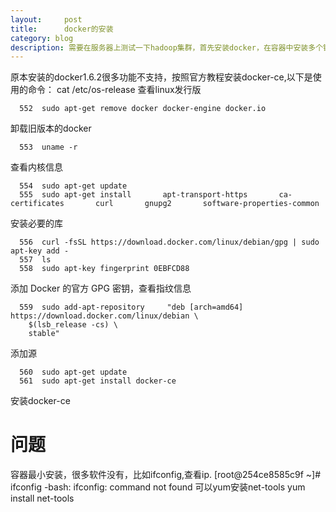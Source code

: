 ```yaml
---
layout:     post
title:      docker的安装
category: blog
description: 需要在服务器上测试一下hadoop集群，首先安装docker，在容器中安装多个镜像，实现集群效果
---
```

原本安装的docker1.6.2很多功能不支持，按照官方教程安装docker-ce,以下是使用的命令：
	cat /etc/os-release
查看linux发行版

	  552  sudo apt-get remove docker docker-engine docker.io
卸载旧版本的docker

	  553  uname -r
查看内核信息

	  554  sudo apt-get update
	  555  sudo apt-get install       apt-transport-https       ca-certificates       curl       gnupg2       software-properties-common
安装必要的库

	  556  curl -fsSL https://download.docker.com/linux/debian/gpg | sudo apt-key add -
	  557  ls
	  558  sudo apt-key fingerprint 0EBFCD88
添加 Docker 的官方 GPG 密钥，查看指纹信息

	  559  sudo add-apt-repository     "deb [arch=amd64] https://download.docker.com/linux/debian \
	    $(lsb_release -cs) \
	    stable"
添加源

	  560  sudo apt-get update
	  561  sudo apt-get install docker-ce
安装docker-ce

# 问题
容器最小安装，很多软件没有，比如ifconfig,查看ip.
	[root@254ce8585c9f ~]# ifconfig
	-bash: ifconfig: command not found
可以yum安装net-tools
	yum install net-tools



